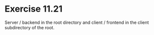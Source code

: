 # Exercise 11.21

Server / backend in the root directory and client / frontend in the client subdirectory of the root.